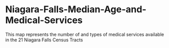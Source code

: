 # Niagara-Falls-Median-Age-and-Medical-Services
This map represents the number of and types of medical services available in the 21 Niagara Falls Census Tracts
